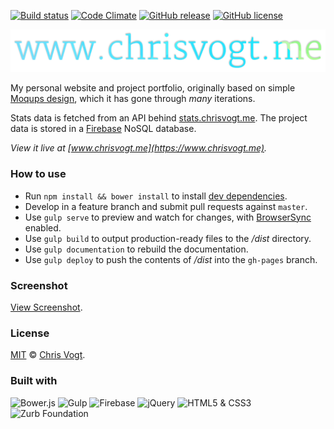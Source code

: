 [![Build status](https://img.shields.io/travis/chrisvogt/www.chrisvogt.me.svg?branch=master&style=flat-square)](https://travis-ci.org/chrisvogt/www.chrisvogt.me)
[![Code Climate](https://codeclimate.com/github/chrisvogt/www.chrisvogt.me/badges/gpa.svg)](https://codeclimate.com/github/chrisvogt/www.chrisvogt.me)
[![GitHub release](https://img.shields.io/github/release/chrisvogt/www.chrisvogt.me.svg?style=flat-square)](https://github.com/chrisvogt/www.chrisvogt.me/releases)
[![GitHub license](https://img.shields.io/github/license/chrisvogt/www.chrisvogt.me.svg?style=flat-square)](https://github.com/chrisvogt/www.chrisvogt.me/blob/master/LICENSE)

<p align="center">
  <img src="app/images/h-logo.png" alt="www.chrisvogt.me" width="680">
</p>

My personal website and project portfolio, originally based on simple [Moqups design](https://app.moqups.com/chris@artinreality.com/81jSoAGytP/view/page/add529438), which it has gone through _many_ iterations.

Stats data is fetched from an API behind [stats.chrisvogt.me](https://stats.chrisvogt.me). The project data is stored in a [Firebase](https://firebase.google.com/) NoSQL database.

_View it live at [www.chrisvogt.me](https://www.chrisvogt.me)._

### How to use

* Run `npm install && bower install` to install [dev dependencies](https://david-dm.org/chrisvogt/www.chrisvogt.me/?type=dev).
* Develop in a feature branch and submit pull requests against `master`.
* Use `gulp serve` to preview and watch for changes, with [BrowserSync](https://www.browsersync.io/) enabled.
* Use `gulp build` to output production-ready files to the _/dist_ directory.
* Use `gulp documentation` to rebuild the documentation.
* Use `gulp deploy` to push the contents of _/dist_ into the `gh-pages` branch.

### Screenshot

[View Screenshot](screenshot.jpg).

### License

[MIT](LICENSE) © [Chris Vogt](https://www.chrisvogt.me).

### Built with

<p align="left">
  <img src="http://bower.io/img/bower-logo.svg" alt="Bower.js" height="48">
  <img src="https://cdn.rawgit.com/gulpjs/artwork/master/gulp-2x.png" alt="Gulp" height="48">
  <img src="https://avatars0.githubusercontent.com/u/1335026?v=3&s=200" alt="Firebase" height="48">
	<img src="http://upload.wikimedia.org/wikipedia/en/9/9e/JQuery_logo.svg" alt="jQuery" height="48">
	<img src="https://upload.wikimedia.org/wikipedia/commons/1/10/CSS3_and_HTML5_logos_and_wordmarks.svg" alt="HTML5 &amp; CSS3" height="48">
	<img src="https://cdn.rawgit.com/mathamoz/ionic-builder/898ac76dc9e9edeb02d1825358eca95ec742b985/public/images/why-the-yeti.svg" alt="Zurb Foundation" height="48">
</p>
